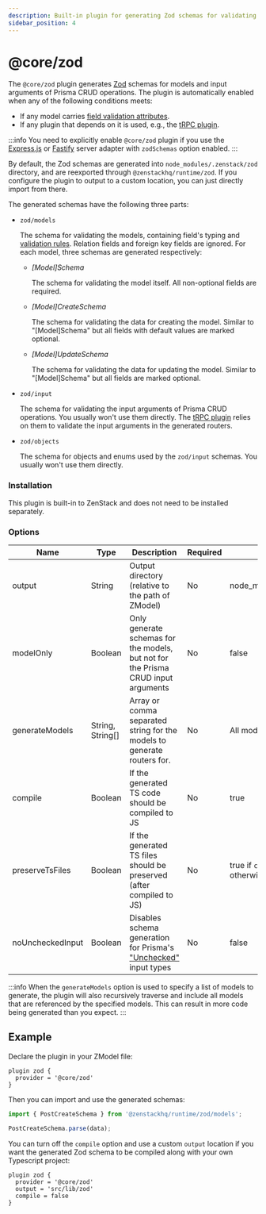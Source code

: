 ```yaml
---
description: Built-in plugin for generating Zod schemas for validating CRUD input arguments
sidebar_position: 4
---
```


# @core/zod

The `@core/zod` plugin generates [Zod](https://github.com/colinhacks/zod) schemas for models and input arguments of Prisma CRUD operations. The plugin is automatically enabled when any of the following conditions meets:
- If any model carries [field validation attributes](/docs/reference/zmodel-language#field-validation).
- If any plugin that depends on it is used, e.g., the [tRPC plugin](/docs/reference/plugins/trpc).

:::info
You need to explicitly enable `@core/zod` plugin if you use the [Express.js](/docs/reference/server-adapters/express) or [Fastify](/docs/reference/server-adapters/fastify) server adapter with `zodSchemas` option enabled.
:::

By default, the Zod schemas are generated into `node_modules/.zenstack/zod` directory, and are reexported through `@zenstackhq/runtime/zod`. If you configure the plugin to output to a custom location, you can just directly import from there.

The generated schemas have the following three parts:

- `zod/models`
    
    The schema for validating the models, containing field's typing and [validation rules](/docs/reference/zmodel-language#field-validation). Relation fields and foreign key fields are ignored. For each model, three schemas are generated respectively:
  
    - *[Model]Schema*

        The schema for validating the model itself. All non-optional fields are required.

    - *[Model]CreateSchema*

        The schema for validating the data for creating the model. Similar to "[Model]Schema" but all fields with default values are marked optional.

    - *[Model]UpdateSchema*
    
        The schema for validating the data for updating the model. Similar to "[Model]Schema" but all fields are marked optional.

- `zod/input`

    The schema for validating the input arguments of Prisma CRUD operations. You usually won't use them directly. The [tRPC plugin](/docs/reference/plugins/trpc) relies on them to validate the input arguments in the generated routers.

- `zod/objects`

    The schema for objects and enums used by the `zod/input` schemas. You usually won't use them directly.

### Installation

This plugin is built-in to ZenStack and does not need to be installed separately.

### Options

| Name   | Type   | Description      | Required | Default                    |
| ------ | ------ | ---------------- | -------- | -------------------------- |
| output | String | Output directory (relative to the path of ZModel) | No       | node_modules/.zenstack/zod |
| modelOnly | Boolean | Only generate schemas for the models, but not for the Prisma CRUD input arguments | No | false |
| generateModels | String, String[] | Array or comma separated string for the models to generate routers for. | No      | All models |
| compile | Boolean | If the generated TS code should be compiled to JS | No | true |
| preserveTsFiles | Boolean | If the generated TS files should be preserved (after compiled to JS) | No | true if `compile` is set to false, otherwise false |
| noUncheckedInput | Boolean | Disables schema generation for Prisma's ["Unchecked"](https://github.com/prisma/prisma/discussions/10121#discussioncomment-1621254) input types | No | false |

:::info
When the `generateModels` option is used to specify a list of models to generate, the plugin will also recursively traverse and include all models that are referenced by the specified models. This can result in more code being generated than you expect.
:::

## Example

Declare the plugin in your ZModel file:

```zmodel title='/schema.zmodel'
plugin zod {
  provider = '@core/zod'
}
```

Then you can import and use the generated schemas:

```ts
import { PostCreateSchema } from '@zenstackhq/runtime/zod/models';

PostCreateSchema.parse(data);
```

You can turn off the `compile` option and use a custom `output` location if you want the generated Zod schema to be compiled along with your own Typescript project:

```zmodel title='/schema.zmodel'
plugin zod {
  provider = '@core/zod'
  output = 'src/lib/zod'
  compile = false
}
```
